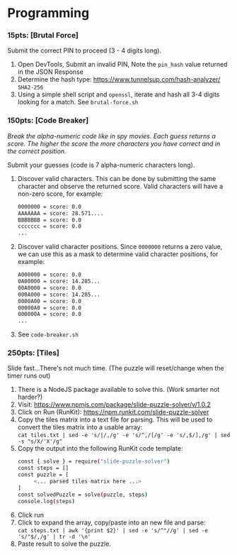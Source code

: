 # Programming
### 15pts: [Brutal Force]
Submit the correct PIN to proceed (3 - 4 digits long).

1. Open DevTools, Submit an invalid PIN, Note the `pin_hash` value returned in the JSON Response
2. Determine the hash type: https://www.tunnelsup.com/hash-analyzer/ `SHA2-256`
3. Using a simple shell script and `openssl`, iterate and hash all 3-4 digits looking for a match. See `brutal-force.sh`

### 150pts: [Code Breaker]
*Break the alpha-numeric code like in spy movies. Each guess returns a score. The higher the score the more characters you have correct and in the correct position*.

Submit your guesses (code is 7 alpha-numeric characters long).

1. Discover valid characters. This can be done by submitting the same character and observe the returned score. Valid characters will have a non-zero score, for example:
   ```sh
   0000000 = score: 0.0
   AAAAAAA = score: 28.571....
   BBBBBBB = score: 0.0
   ccccccc = score: 0.0
   ...
   ```
2. Discover valid character positions. Since `0000000` returns a zero value, we can use this as a mask to determine valid character positions, for example:
   ```sh
   A000000 = score: 0.0
   0A00000 = score: 14.285...
   00A0000 = score: 0.0
   000A000 = score: 14.285...
   0000A00 = score: 0.0
   00000A0 = score: 0.0
   000000A = score: 0.0
   ...
   ```
3. See `code-breaker.sh`

### 250pts: [Tiles]
Slide fast...There's not much time. (The puzzle will reset/change when the timer runs out)

1. There is a NodeJS package available to solve this. (Work smarter not harder?)
2. Visit: https://www.npmjs.com/package/slide-puzzle-solver/v/1.0.2
3. Click on Run (RunKit): https://npm.runkit.com/slide-puzzle-solver
4. Copy the tiles matrix into a text file for parsing. This will be used to convert the tiles matrix into a usable array: <br>
   `cat tiles.txt | sed -e 's/|/,/g' -e 's/^,/[/g' -e 's/,$/],/g' | sed -s "s/X/'X'/g"`
5. Copy the output into the following RunKit code template:
   ```sh
   const { solve } = require("slide-puzzle-solver")
   const steps = []
   const puzzle = [
        <... parsed tiles matrix here ...>
   ]
   const solvedPuzzle = solve(puzzle, steps)
   console.log(steps)
   ```
6. Click run
7. Click to expand the array, copy/paste into an new file and parse: <br>
   `cat steps.txt | awk '{print $2}' | sed -e 's/^"//g' | sed -e 's/"$/,/g' | tr -d '\n'`
8. Paste result to solve the puzzle.

